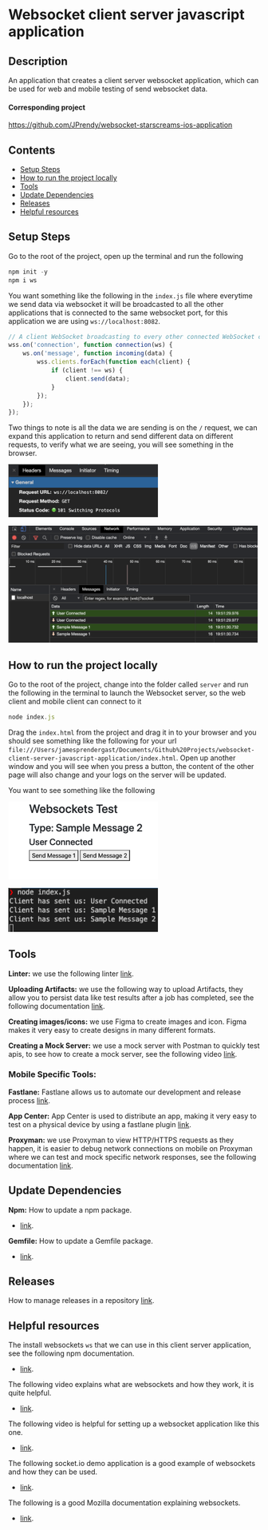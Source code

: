 # Websocket client server javascript application

## Description

An application that creates a client server websocket application, which can be used for web and mobile testing of send websocket data.

#### Corresponding project

https://github.com/JPrendy/websocket-starscreams-ios-application

## Contents

- [Setup Steps](#setup-steps)
- [How to run the project locally](#how-to-run-the-project-locally)
- [Tools](#tools)
- [Update Dependencies](#update-dependencies)
- [Releases](#releases)
- [Helpful resources](#helpful-resources)

## Setup Steps

Go to the root of the project, open up the terminal and run the following

```javascript
npm init -y
npm i ws
```

You want something like the following in the `index.js` file where everytime we send data via websocket it will be broadcasted to all the other applications that is connected to the same websocket port, for this application we are using `ws://localhost:8082`.

```javascript
// A client WebSocket broadcasting to every other connected WebSocket clients, excluding itself.
wss.on('connection', function connection(ws) {
    ws.on('message', function incoming(data) {
        wss.clients.forEach(function each(client) {
            if (client !== ws) {
                client.send(data);
            }
        });
    });
});
```

Two things to note is all the data we are sending is on the `/` request, we can expand this application to return and send different data on different requests, to verify what we are seeing, you will see something in the browser.

<p><img src="images/requestUrl.png" width="300"/></p>

<p><img src="images/requestMessages.png" width="500"/></p>

## How to run the project locally

Go to the root of the project, change into the folder called `server` and run the following in the terminal to launch the Websocket server, so the web client and mobile client can connect to it

```javascript
node index.js
```

Drag the `index.html` from the project and drag it in to your browser and you should see something like the following for your url `file:///Users/jamesprendergast/Documents/Github%20Projects/websocket-client-server-javascript-application/index.html`. Open up another window and you will see when you press a button, the content of the other page will also change and your logs on the server will be updated.

You want to see something like the following

<p><img src="images/websocketClient.png" width="300"/></p>

<p><img src="images/websocketLogs.png" width="300"/></p>

## Tools

**Linter:** we use the following linter [link](https://github.com/github/super-linter).

**Uploading Artifacts:**  we use the following way to upload Artifacts, they allow you to persist data like test results after a job has completed, see the following documentation [link](https://docs.github.com/en/actions/configuring-and-managing-workflows/persisting-workflow-data-using-artifacts).

**Creating images/icons:** we use Figma to create images and icon. Figma makes it very easy to create designs in many different formats.

**Creating a Mock Server:** we use a mock server with Postman to quickly test apis, to see how to create a mock server, see the following video [link](https://www.youtube.com/watch?v=rJY8uUH2TIk). 

### Mobile Specific Tools:
 
**Fastlane:** Fastlane allows us to automate our development and release process [link](https://docs.fastlane.tools/).

**App Center:** App Center is used to distribute an app, making it very easy to test on a physical device by using a fastlane plugin [link](https://github.com/microsoft/fastlane-plugin-appcenter).

**Proxyman:** we use Proxyman to view HTTP/HTTPS requests as they happen, it is easier to debug network connections on mobile on Proxyman where we can test and mock specific network responses, see the following documentation [link](https://docs.proxyman.io/debug-devices/ios-simulator). 

## Update Dependencies

**Npm:** How to update a npm package.
- [link](https://docs.npmjs.com/cli/update).

**Gemfile:** How to update a Gemfile package.
- [link](https://bundler.io/man/bundle-update.1.html#UPDATING-A-LIST-OF-GEMS).

## Releases

How to manage releases in a repository [link](https://help.github.com/en/github/administering-a-repository/managing-releases-in-a-repository). 

## Helpful resources

The install websockets `ws` that we can use in this client server application, see the following npm documentation.
- [link](https://www.npmjs.com/package/ws).

The following video explains what are websockets and how they work, it is quite helpful.
- [link](https://www.youtube.com/watch?v=i5OVcTdt_OU).

The following video is helpful for setting up a websocket application like this one.
- [link](https://www.youtube.com/watch?v=FduLSXEHLng).

The following socket.io demo application is a good example of websockets and how they can be used.
- [link](https://socket.io/demos/whiteboard/).

The following is a good Mozilla documentation explaining websockets.
- [link](https://developer.mozilla.org/en-US/docs/Web/API/WebSockets_API/Writing_WebSocket_client_applications).